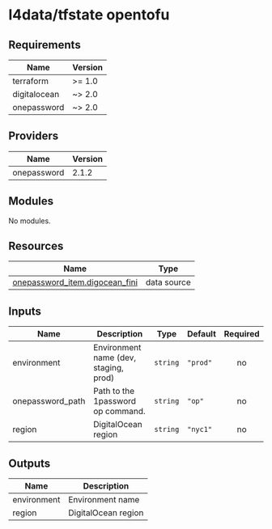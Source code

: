 # l4data/tfstate opentofu

<!-- BEGIN_TF_DOCS -->
## Requirements

| Name | Version |
|------|---------|
| terraform | >= 1.0 |
| digitalocean | ~> 2.0 |
| onepassword | ~> 2.0 |

## Providers

| Name | Version |
|------|---------|
| onepassword | 2.1.2 |

## Modules

No modules.

## Resources

| Name | Type |
|------|------|
| [onepassword_item.digocean_fini](https://registry.terraform.io/providers/1Password/onepassword/latest/docs/data-sources/item) | data source |

## Inputs

| Name | Description | Type | Default | Required |
|------|-------------|------|---------|:--------:|
| environment | Environment name (dev, staging, prod) | `string` | `"prod"` | no |
| onepassword\_path | Path to the 1password op command. | `string` | `"op"` | no |
| region | DigitalOcean region | `string` | `"nyc1"` | no |

## Outputs

| Name | Description |
|------|-------------|
| environment | Environment name |
| region | DigitalOcean region |
<!-- END_TF_DOCS -->
